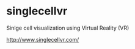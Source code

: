 # singlecellvr

Sinlge cell visualization using Virtual Reality (VR)  

http://www.singlecellvr.com/
